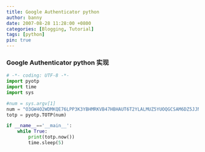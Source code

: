 ```yaml
---
title: Google Authenticator python
author: banny
date: 2007-08-28 11:28:00 +0800
categories: [Blogging, Tutorial]
tags: [python]
pin: true
---
```


### Google Authenticator python 实现
```python
# -*- coding: UTF-8 -*-
import pyotp
import time
import sys

#num = sys.argv[1]
num = "O3GW4O2WDMKQE76LPP3K3YBHMRKVB47HBHAUT6T2YLALMUZ5YUOQGCSAM6DZ5JJN"
totp = pyotp.TOTP(num)

if __name__=='__main__':
    while True:
        print(totp.now())
        time.sleep(5)
```

